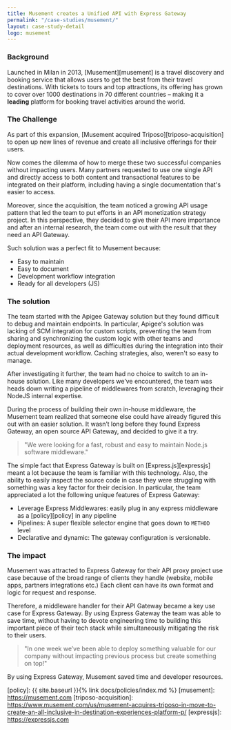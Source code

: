 ```yaml
---
title: Musement creates a Unified API with Express Gateway
permalink: "/case-studies/musement/"
layout: case-study-detail
logo: musement
---
```


### Background

Launched in Milan in 2013, [Musement][musement] is a travel discovery and booking service that allows users to get the best from their travel destinations. With tickets to tours and top attractions, its offering has grown to cover over 1000 destinations in 70 different countries – making it a **leading** platform for booking travel activities around the world.

### The Challenge

As part of this expansion, [Musement acquired Triposo][triposo-acquisition] to open up new lines of revenue and create all inclusive offerings for their users.

Now comes the dilemma of how to merge these two successful companies without impacting users. Many partners requested to use one single API and directly access to both content and transactional features to be integrated on their platform,
including having a single documentation that's easier to access.

Moreover, since the acquisition, the team noticed a growing API usage pattern that led the team to put efforts in an API monetization strategy project. In this perspective, they decided to give their API more importance and after an internal research, the team come out with the result that they need an API Gateway.

Such solution was a perfect fit to Musement because:

- Easy to maintain
- Easy to document
- Development workflow integration
- Ready for all developers (JS)

### The solution

The team started with the Apigee Gateway solution but they found difficult to debug and maintain endpoints. In particular, Apigee's solution was lacking of SCM integration for custom scripts, preventing the team from sharing and synchronizing the custom logic with other teams and deployment resources, as well as difficulties during the integration into their actual development workflow. Caching strategies, also, weren't so easy to manage.

After investigating it further, the team had no choice to switch to an in-house solution. Like many developers we’ve encountered, the team was heads down writing a pipeline of middlewares from scratch, leveraging their NodeJS internal
expertise.

During the process of building their own in-house middleware, the Musement team realized that someone else could have already figured this out with an easier solution. It wasn’t long before they found Express Gateway, an open source API Gateway, and decided to give it a try.

> "We were looking for a fast, robust and easy to maintain Node.js software middleware."

The simple fact that Express Gateway is built on [Express.js][expressjs] meant a lot because the team is familiar with this technology. Also, the ability to easily inspect the source code in case they were struggling with something was a key
factor for their decision. In particular, the team appreciated a lot the following unique features of Express Gateway:

- Leverage Express Middlewares: easily plug in any express middleware as a [policy][policy] in any pipeline
- Pipelines: A super flexible selector engine that goes down to `METHOD` level
- Declarative and dynamic: The gateway configuration is versionable.

### The impact

Musement was attracted to Express Gateway for their API proxy project use case because of the broad range of clients they handle (website, mobile apps, partners integrations etc.)  Each client can have its own format and logic for request and response.

Therefore, a middleware handler for their API Gateway became a key use case for Express Gateway. By using Express Gateway the team was able to save time, without having  to devote engineering time to building this important piece of their tech stack while simultaneously mitigating the risk to their users.

> "In one week we’ve been able to deploy something valuable for our company without impacting previous process but create something on top!"

By using Express Gateway, Musement saved time and developer resources.

[policy]: {{ site.baseurl }}{% link docs/policies/index.md %}
[musement]: https://musement.com
[triposo-acquisition]: https://www.musement.com/us/musement-acquires-triposo-in-move-to-create-an-all-inclusive-in-destination-experiences-platform-p/
[expressjs]: https://expressjs.com
